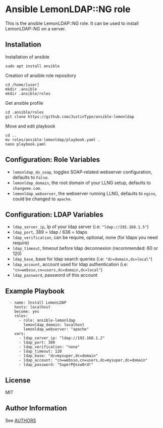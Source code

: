 Ansible LemonLDAP::NG role
=========

This is the ansible LemonLDAP::NG role. It can be used to install LemonLDAP::NG on a server.

Installation
------------

Installation of ansible
```
sudo apt install ansible
```

Creation of ansible role repository
```
cd /home/[user]
mkdir .ansible
mkdir .ansible/roles
```

Get ansible profile
```
cd .ansible/roles
git clone https://github.com/JustinType/ansible-lemonldap
```

Move and edit playbook
```
cd ..
mv roles/ansible-lemonldap/playbook.yaml .
nano playbook.yaml
```


Configuration: Role Variables
--------------

 * `lemonldap_do_soap`, toggles SOAP-related webserver configuration, defaults to `False`.
 * `lemonldap_domain`, the root domain of your LLNG setup, defaults to `changeme.com`.
 * `lemonldap_webserver`, the webserver running LLNG, defaults to `nginx`, could be changed to `apache`.

Configuration: LDAP Variables
--------------

 * `ldap_server_ip`, Ip of your ldap server (i.e: `"ldap://192.168.1.5"`)
 * `ldap_port`, 389 = ldap / 636 = ldaps
 * `ldap_verification`, can be require, optional, none (for ldaps you need require)
 * `ldap_timeout`, timeout before ldap deconnexion (recommended: 60 or 120)
 * `ldap_base`, base for ldap search queries (i.e: `"dc=domain,dc=local"`)
 * `ldap_account`, account used for ldap authentication (i.e: `"cn=websso,cn=users,dc=domain,dc=local"`)
 * `ldap_password`, password of this account


Example Playbook
----------------

```
  - name: Install LemonLDAP
    hosts: localhost
    become: yes
    roles:
      - role: ansible-lemonldap
        lemonldap_domain: localhost
        lemonldap_webserver: "apache"
    vars:
      - ldap_server_ip: "ldap://192.168.1.2"
      - ldap_port: 389 
      - ldap_verification: "none"
      - ldap_timeout: 120
      - ldap_base: "dc=mysuper,dc=domain"
      - ldap_account: "cn=websso,cn=users,dc=mysuper,dc=domain"
      - ldap_password: "SuperP@ssw0rd!"
```

License
-------

MIT

Author Information
------------------

See [AUTHORS](AUTHORS)
